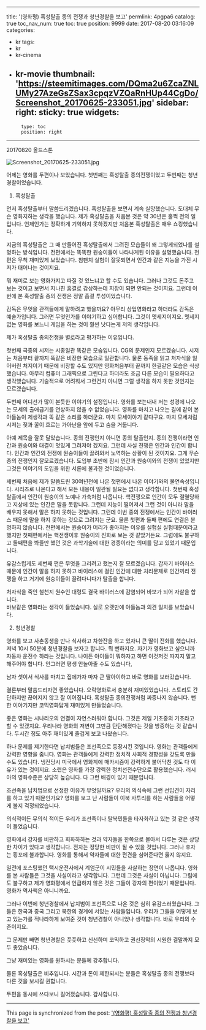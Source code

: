 
---
title: '(영화평) 혹성탈출 종의 전쟁과  청년경찰을 보고'
permlink: 4pgpa6
catalog: true
toc_nav_num: true
toc: true
position: 9999
date: 2017-08-20 03:16:09
categories:
- kr
tags:
- kr
- kr-cinema
- kr-movie
thumbnail: 'https://steemitimages.com/DQma2u6ZcaZNLUMy27AzeGsZSax3cpqzVZQaRnHUp44CgDo/Screenshot_20170625-233051.jpg'
sidebar:
    right:
        sticky: true
widgets:
    -
        type: toc
        position: right
---


20170820 올드스톤

 
![Screenshot_20170625-233051.jpg](https://steemitimages.com/DQma2u6ZcaZNLUMy27AzeGsZSax3cpqzVZQaRnHUp44CgDo/Screenshot_20170625-233051.jpg)


어제는 영화를 두편이나 보았습니다. 첫번째는 혹성탈출 종의전쟁이었고 두번째는 청년경찰이었습니다. 

1. 혹성탈출

먼저 혹성탈출부터 말씀드리겠습니다. 혹성탈출을 보면서 계속 실망했습니다. 도대체 무슨 영화지하는 생각을 했습니다. 제가 혹성탈출을 처음본 것은 약 30년은 훌쩍 전의 일입니다. 언제인가는 정확하게 기억하지 못하겠지만 처음본 혹성탈출은 매우 쇼킹했습니다. 

지금의 혹성탈출은 그 때 만들어진 혹성탈출에서 그려진 모습들이 왜 그렇게되었나를 설명하는 방식입니다. 전편에서는 똑똑한 원숭이들이 나타나게된 이유을 설명했습니다. 전편은 무척 재미있게 보았습니다. 침팬치 실험이 잘못되면서 인간과 같은 지능을 가진 시저가 태어나는 것이지요. 

뭐 재미로 보는 영화가지고 따질 것 있느냐고 할 수도 있습니다. 그러나 그것도 돈주고 보는 것이고 보면서 지나친 흠결로 감상하는데 지장이 되면 안되는 것이지요. 그런데 이번에 본 혹성탈출 종의 전쟁은 정말 흠결 투성이었습니다. 

감독은 무엇을 관객들에게 말하려고 했을까요? 아무리 상업영화라고 하더라도 감독은 예술가입니다. 그러면 무엇인가를 이야기하고 싶어합니다. 그것이 멧세지이지요. 멧세지 없는 영화를 보느니 게임을 하는 것이 훨씬 낫다는게 저의 생각입니다. 

제가 혹성탈출 종의전쟁을 별로라고 평가하는 이유입니다. 

첫번째 극중의 시저는 시종일관 똑같은 모습입니다. CG의 문제인지 모르겠습니다. 시저는 처음부터 끝까지 똑같은 비장한 모습으로 일관합니다. 물론 동족을 읽고 처자식을 잃어버린 처지이기 때문에 비장할 수도 있지만 영화처음부터 끝까지 한결같은 모습은 식상했습니다. 아무리 컴퓨터 그래픽으로 그린다고 하더라도 조금 다른 모습이 필요하다고 생각했습니다. 기술적으로 어려워서 그런건지 아니면 그럴 생각을 하지 못한 것인지는 모르겠습니다. 

두번째 어디선가 많이 본듯한 이야기의 설정입니다. 영화를 보는내내 저는 성경에 나오는 모세의 출애급기를 연상하지 않을 수 없었습니다. 영화를 마치고 나오는 길에 같이 본 아들놈이 제생각과 똑 같은 소리를 하더군요. 마치 모세이야기 같다구요. 마치 모세처럼 시저는 젖과 꿀이 흐르는 가아난을 앞에 두고 숨을 거둡니다. 

아예 제목을 잘못 달았습니다. 종의 전쟁인지 아니면 종의 탈출인지. 종의 전쟁이라면 인간과 원숭이와 대결이 멋있게 그려져야 겠지요. 그런데 사실 전쟁은 인간과 인간이 합니다. 인간과 인간의 전쟁에 원숭이들이 끌려와서 노역하는 상황이 된 것이지요. 그게 무슨 종의 전쟁인지 잘모르겠습니다. 도입부 초반에 잠시 인간과 원숭이와의 전쟁이 있었지만 그것은 이야기의 도입을 위한 서론에 불과한 것이었습니다. 

세번째 처음에 제가 말씀드린 30여년전에 나온 첫편에서 나온 이야기와의 불연속성입니다. 시리즈로 나온다고 해서 모든 내용이 일관될 필요는 없다고 생각합니다. 첫번째 혹성탈출에서 인간이 원숭이의 노예나 가축처럼 나옵니다. 핵전쟁으로 인간이 모두 절멸당하고 지상에 있는 인간은 말을 못합니다. 그런데 지능이 떨어져서 그런 것이 아니라 말을 배우지 못해서 말은 하지 못하는 것입니다. 그런데 이번 종의 전쟁에서는 인간이 바이러스 때문에 말을 하지 못하는 것으로 그려지는 군요. 물론 첫편과 둘째 편에도 연결은 분명하지 않습니다. 전편에서는 원숭이가 머리가 좋아지는 이유를 실험실 실험때문이라고 했지만 첫째편에서는 핵전쟁이후 원숭이의 진화로 보는 것 같았거든요. 그럼에도 불구하고 둘째편을 봐줄만 했던 것은 과학기술에 대한 경종이라는 의미를 담고 있었기 때문입니다.

유감스럽게도 세번째 편은 무엇을 그리려고 했는지 잘 모르겠습니다. 갑자기 바이러스 때문에 인간이 말을 하지 못하고 바이러스에 걸린 인간에 대한 처리문제로 인간끼리 전쟁을 하고 거기에 원숭이들이 끌려다니다가 탈출을 합니다. 

처자식을 죽인 철천지 원수인 대령도 결국 바이러스에 감염되어 바보가 되어 자살을 합니다.  
바보같은 영화라는 생각이 들었습니다. 실로 오랫만에 아들놈과 의견 일치를 보았습니다. 

2. 청년경찰

영화를 보고 사촌동생을 만나 식사하고 차한잔을 하고 있자니 큰 딸이 전화를 했습니다. 저녁 10시 50분에 청년경찰을 보자고 합니다. 뭐 뻔하지요. 자기가 영화보고 싶으니까 자동차 운전수 하라는 것입니다. 나이든 아이들이 뭐하자고 하면 이것저것 따지지 말고 해주어야 합니다. 안그러면 평생 안놀아줄 수도 있습니다, 

남자 셋이서 식사를 마치고 집에가자 마자 큰 딸아이하고 바로 영화를 보러갔습니다. 

결론부터 말씀드리자면 좋았습니다. 오락영화로서 충분히 재미있었습니다. 스토리도 간단하지만 끊어지지 않고 잘 이어집니다. 혹성탈출 종의전쟁처럼 짜증나지 않습니다. 뻔한 이야기지만 코믹영화답게 재미있게 만들었습니다. 

좋은 영화는 시나리오의 연결이 자연스러워야 합니다. 그것은 제일 기초중의 기초라고 할 수 있겠지요. 우리나라 영화의 저변이 그만큼 탄탄해졌다는 것을 방증하는 것 같습니다. 두시간 정도 아주 재미있게 즐겁게 보고 나왔습니다. 

하나 문제를 제기한다면 납치범들은 조선족으로 등장시킨 것입니다. 영화는 관객들에게 강력한 영향을 줍니다. 영화는 관객들에게 강력한 정치적 사회적 경향성을 갖도록 만들수도 있습니다. 냉전당시 미국에서 영화계에 매카시즘이 강력하게 불어닥친 것도 다 이유가 있는 것이지요. 소련은 영화를 가장 강력한 정치선전수단으로 활용했습니다. 러시아의 영화수준은 상당히 높습니다. 다 그런 배경이 있기 때문입니다. 

조선족을 납치범으로 선정한 이유가 무엇일까요? 우리의 의식속에 그런 선입견이 자리를 하고 있기 때문인가요? 영화를 보고 난 사람들이 이북 사투리를 하는 사람들을 어떻게 볼지 걱정되었습니다. 

의식적이든 무의식 적이든 우리가 조선족이나 탈북민들을 타자화하고 있는 것 같은 생각이 들었습니다. 

영화에서 강자를 비판하고 희화하하는 것과 약자들을 한쪽으로 몰아서 다루는 것은 상당한 차이가 있다고 생각합니다. 전자는 정당한 비판이 될 수 있을 것입니다. 그러나 후자는 횡포에 불과합니다. 영화를 통해서 약자들에 대한 편견을 심어준다면 옳지 않지요. 

일전에 포스팅했던 택시운전사에서 계엄군이 시민들을 사살하는 장면이 나옵니다. 영화를 본 사람들은 그것을 사실이라고 생각합니다. 그런데 그것은 사실이 아닙니다. 그럼에도 불구하고 제가 영화평에서 언급하지 않은 것은 그들이 강자의 편이었기 때문입니다. 영화가 역사책은 아니니까요. 

그러나 이번에 청년경찰에서 납치범이 조선족으로 나온 것은 심히 유감스러웠습니다. 그들은 한국과 중국 그리고 북한의 경계에 서있는 사람들입니다. 우리가 그들을 어떻게 보고 있는가를 적나라하게 보여준 것이 청년경찰이 아니었나 생각합니다. 바로 우리의 수준이지요. 

그 문제만 빼면 청년경찰은 풋풋하고 신선하며 코믹하고 권선징악의 시원한 결말까지 모두 좋았습니다. 

그냥 재미있는 영화를 원하시는 분들께 강추합니다. 

물론 혹성탈출은 비추입니다. 시간과 돈이 제한되시는 분들은 혹성탈출 종의 전쟁보다 다른 것을 보시길 권합니다. 

두편을 동시에 쓰다보니 길어졌습니다. 감사합니다.

- - -

This page is synchronized from the post: ['(영화평) 혹성탈출 종의 전쟁과  청년경찰을 보고'](https://steemit.com/@oldstone/4pgpa6)
